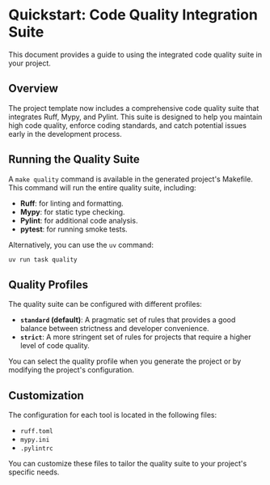 # Quickstart: Code Quality Integration Suite

This document provides a guide to using the integrated code quality suite in your project.

## Overview

The project template now includes a comprehensive code quality suite that integrates Ruff, Mypy, and Pylint. This suite is designed to help you maintain high code quality, enforce coding standards, and catch potential issues early in the development process.

## Running the Quality Suite

A `make quality` command is available in the generated project's Makefile. This command will run the entire quality suite, including:

- **Ruff**: for linting and formatting.
- **Mypy**: for static type checking.
- **Pylint**: for additional code analysis.
- **pytest**: for running smoke tests.

Alternatively, you can use the `uv` command:

```bash
uv run task quality
```

## Quality Profiles

The quality suite can be configured with different profiles:

- **`standard` (default)**: A pragmatic set of rules that provides a good balance between strictness and developer convenience.
- **`strict`**: A more stringent set of rules for projects that require a higher level of code quality.

You can select the quality profile when you generate the project or by modifying the project's configuration.

## Customization

The configuration for each tool is located in the following files:

- `ruff.toml`
- `mypy.ini`
- `.pylintrc`

You can customize these files to tailor the quality suite to your project's specific needs.